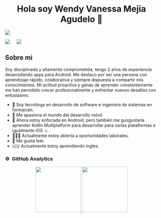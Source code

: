 <div align="center">
<h1 align="center">Hola soy Wendy Vanessa Mejia Agudelo 👋</h1>
</div>
<img src="https://i.postimg.cc/8PrqJ8gT/Captura-de-pantalla-2024-01-23-a-la-s-9-06-35-a-m.png">


<a href="https://www.linkedin.com/in/wendymejiaagudelo/"><img src="https://img.shields.io/badge/Linkedin%20-0077B5?style=for-the-badge&logo=Linkedin&logoColor=white"/></a>
&emsp;
<a target="_blank" href="mailto:wendyvanessa.ma@gmail.com"> <img src="https://img.shields.io/badge/-Gmail-D14836?style=for-the-badge&logo=Gmail&logoColor=white"></img></a>
&emsp;


## Sobre mi

Soy disciplinada y altamente comprometida, tengo 2 años de experiencia desarrollando apps para Android. Me destaco por ser una persona con aprendizaje rápido, colaborativa y siempre dispuesta a compartir mis conocimientos. Mi actitud proactiva y ganas de aprender constantemente me han permitido crecer profesionalmente y enfrentar nuevos desafíos con entusiasmo.


- 🔭 Soy tecnóloga en desarrollo de software e ingeniera de sistemas en formación.
- 📲 Me apasiona el mundo del desarrollo móvil.
- 🤖 Ahora estoy enfocada en Android, pero también me gusgustaría aprender Kotlin Multiplatform para desarrollar para varias plataformas e igualmente IOS ☺️ .
- 👩🏽‍💻 Actualmente estoy abierta a oportunidades laborales.
- 📖 Me gusta leer.
- 🇺🇸 Actualmente estoy aprendiendo ingles.



### ⚙️ &nbsp;GitHub Analytics

<p align="center">
<a href="https://github.com/WendyVanessa">
  <img height="150em" src="https://github-readme-stats-eight-theta.vercel.app/api?username=wendyvanessa&show_icons=true&theme=algolia&include_all_commits=true&count_private=true"/>
  <img height="150em" src="https://github-readme-stats-eight-theta.vercel.app/api/top-langs/?username=wendyvanessa&layout=compact&langs_count=8&theme=algolia"/>
</a>
</p>

